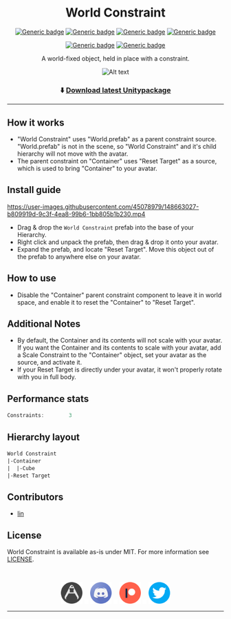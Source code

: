 <div align="center">

# World Constraint

[![Generic badge](https://img.shields.io/github/downloads/VRLabs/World-Constraint/total?label=Downloads)](https://github.com/VRLabs/World-Constraint/releases/latest)
[![Generic badge](https://img.shields.io/badge/License-MIT-informational.svg)](https://github.com/VRLabs/World-Constraint/blob/main/LICENSE)
[![Generic badge](https://img.shields.io/badge/Unity-2019.4.31f1-lightblue.svg)](https://unity3d.com/unity/whats-new/2019.4.31)
[![Generic badge](https://img.shields.io/badge/SDK-AvatarSDK3-lightblue.svg)](https://vrchat.com/home/download)

[![Generic badge](https://img.shields.io/discord/706913824607043605?color=%237289da&label=DISCORD&logo=Discord&style=for-the-badge)](https://discord.vrlabs.dev/)
[![Generic badge](https://img.shields.io/endpoint.svg?url=https%3A%2F%2Fshieldsio-patreon.vercel.app%2Fapi%3Fusername%3Dvrlabs%26type%3Dpatrons&style=for-the-badge)](https://patreon.vrlabs.dev/)

A world-fixed object, held in place with a constraint.

![Alt text]()

### ⬇️ [Download latest Unitypackage](https://github.com/VRLabs/World-Constraint/releases/latest)

<!-- 
### 📦 [Add to VRChat Creator Companion]() -->

</div>

---
## How it works

* "World Constraint" uses "World.prefab" as a parent constraint source. "World.prefab" is not in the scene, so "World Constraint" and it's child hierarchy will not move with the avatar.
* The parent constraint on "Container" uses "Reset Target" as a source, which is used to bring "Container" to your avatar.

## Install guide

https://user-images.githubusercontent.com/45078979/148663027-b809919d-9c3f-4ea8-99b6-1bb805b1b230.mp4

* Drag & drop the ``World Constraint`` prefab into the base of your Hierarchy.
* Right click and unpack the prefab, then drag & drop it onto your avatar.
* Expand the prefab, and locate "Reset Target". Move this object out of the prefab to anywhere else on your avatar.

## How to use

* Disable the "Container" parent constraint component to leave it in world space, and enable it to reset the "Container" to "Reset Target".

## Additional Notes

* By default, the Container and its contents will not scale with your avatar. If you want the Container and its contents to scale with your avatar, add a Scale Constraint to the "Container" object, set your avatar as the source, and activate it.
* If your Reset Target is directly under your avatar, it won't properly rotate with you in full body.

## Performance stats

```c++
Constraints:        3
```

## Hierarchy layout

```html
World Constraint
|-Container
|  |-Cube
|-Reset Target
```

## Contributors

* [lin](https://github.com/oofdesu)

## License

World Constraint is available as-is under MIT. For more information see [LICENSE](https://github.com/VRLabs/World-Constraint/blob/main/LICENSE).

​

<div align="center">

[<img src="https://github.com/VRLabs/Resources/raw/main/Icons/VRLabs.png" width="50" height="50">](https://vrlabs.dev "VRLabs")
<img src="https://github.com/VRLabs/Resources/raw/main/Icons/Empty.png" width="10">
[<img src="https://github.com/VRLabs/Resources/raw/main/Icons/Discord.png" width="50" height="50">](https://discord.vrlabs.dev/ "VRLabs")
<img src="https://github.com/VRLabs/Resources/raw/main/Icons/Empty.png" width="10">
[<img src="https://github.com/VRLabs/Resources/raw/main/Icons/Patreon.png" width="50" height="50">](https://patreon.vrlabs.dev/ "VRLabs")
<img src="https://github.com/VRLabs/Resources/raw/main/Icons/Empty.png" width="10">
[<img src="https://github.com/VRLabs/Resources/raw/main/Icons/Twitter.png" width="50" height="50">](https://twitter.com/vrlabsdev "VRLabs")

</div>

---